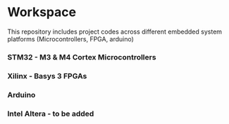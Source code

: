 # Workspace

This repository includes project codes across different embedded system platforms (Microcontrollers, FPGA, arduino)

### STM32 - M3 & M4 Cortex Microcontrollers
### Xilinx - Basys 3 FPGAs 
### Arduino
### Intel Altera - to be added 

